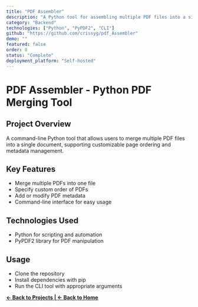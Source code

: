 ```yaml
---
title: "PDF Assembler"
description: "A Python tool for assembling multiple PDF files into a single document with customizable ordering and metadata management"
category: "Backend"
technologies: ["Python", "PyPDF2", "CLI"]
github: "https://github.com/crissyg/pdf_Assembler"
demo: ""
featured: false
order: 8
status: "Complete"
deployment_platform: "Self-hosted"
---
```


# PDF Assembler - Python PDF Merging Tool

## Project Overview

A command-line Python tool that allows users to merge multiple PDF files into a single document, supporting customizable page ordering and metadata management.

## Key Features

- Merge multiple PDFs into one file
- Specify custom order of PDFs
- Add or modify PDF metadata
- Command-line interface for easy usage

## Technologies Used

- Python for scripting and automation
- PyPDF2 library for PDF manipulation

## Usage

- Clone the repository
- Install dependencies with pip
- Run the CLI tool with appropriate arguments

<!-- Navigation footer -->
**[← Back to Projects | ](projects.md)[← Back to Home](index.md)**